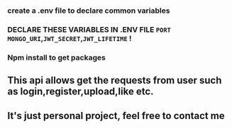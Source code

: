 ### create a .env file to declare common variables
### DECLARE THESE VARIABLES IN .ENV FILE `PORT` `MONGO_URI`,`JWT_SECRET`,`JWT_LIFETIME` !

### Npm install to get packages

## This api allows get the requests from user such as login,register,upload,like etc.
## It's just personal project, feel free to contact me 

